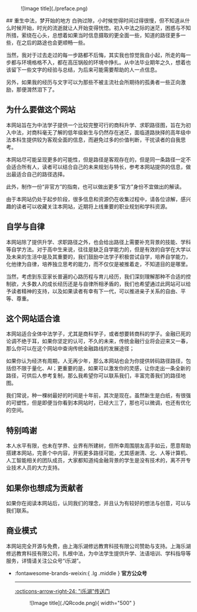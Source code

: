 
<figure markdown>
![Image title](./preface.png)
</figure>
## 重生中法，梦开始的地方
白驹过隙，小时候觉得时间过得很慢，但不知道从什么时候开始，时光的流逝就让人开始变得恍惚。初入中法之际的迷茫，困惑与不知所措，萦绕在心头，总想着如果当时信息摄取的更全面一些，知道的路径更多一些，在之后的路途也会更顺畅一些。

当然，我对于过去走过的每一步路都不后悔，其实我也惊觉我自小起，所走的每一步都与环境格格不入，都在高压锅般的环境中挣扎。从中法毕业期年之久，想着也该留下一些文字的经验与总结，为后来可能需要帮助的人一点信息。

另外，如果我的经历与文字可以为那些不被主流社会所期待的孤勇者一些正向激励，那便潸然泪下了。

## 为什么要做这个网站
本网站旨在为中法学子提供一个比较完整可行的商科升学、求职路径图，旨在为初入中法，对商科毫无了解的低年级新生与仍然存在迷茫，面临道路抉择的高年级中法本科生提供较为客观全面的信息，而避免过多的价值判断，干扰读者的自我思考。

本网站尽可能呈现更多的可能性，但是路径是客观存在的，但是同一条路径一定不会适合所有人，读者可以结合自己的未来规划与特长，参考本网站提供的信息，做出最适合自己的路径选择。

此外，制作一份“非官方”的指南，也可以做出更多“官方”身份不宜做出的解读。

由于本网站仍处于起步阶段，很多信息和资源仍在收集过程中，请各位谅解，感兴趣的读者可以收藏关注本网站，近期将上线重要的职业规划和学科资源。

## 自学与自律
本网站除了提供升学、求职路径之外，也会给出路径上需要补充背景的技能、学科等自学方法。对于高中生来说，往往是缺乏自学能力的，但是有效的自学在大学以及未来的生活中是及其重要的，我们鼓励中法学子积极尝试自学，培养自学能力，化他律为自律，培养独立思考的能力，而不仅仅是被推着走，不知道目的是哪里。

当然，考虑到东亚家长普遍的心路历程与育儿经历，我们深刻理解那种不合适的控制欲，大多数人的成长经历还是与自律所相矛盾的，我们也希望通过此网站可以给予读者精神的支持，以及如果读者有幸有下一代，可以推进亲子关系的自由、平等、尊重。

## 这个网站适合谁
本网站适合全体中法学子，尤其是商科学子，或者想要转商科的学子。金融已死的论调不绝于耳，如果你坚定的认可，不久的未来，传统金融行业将会迎来又一春，那么你可以在这个网站中查询传统金融路线的发展途径；

如果你认为经济有周期，人无再少年，那么本网站也会为你提供转码路径路径，包括但不限于量化、AI；更重要的是，如果可以激发你的灵感，让你走出一条全新的路径，可供后人参考复制，那么我希望你可以联系我们，丰富完善我们的路径地图。

我们常说，种一棵树最好的时间是十年前，其次是现在。虽然新生是白纸，有很强的可塑性，但是即便当你看到本网站时，已经大三了，那也可以微调，也还有优化的空间。

## 特别鸣谢
本人水平有限，也未在学界、业界有所建树，但所幸周围朋友高手如云，愿意帮助搭建本网站，完善个中内容，开拓更多路径可能，尤其感谢清、北、人等计算机、人工智能相关的团队成员，大家都知道纯金融背景的学生是没有技术的，离不开专业技术人员的大力支持。

## 如果你也想成为贡献者
如果你在阅读本网站后，认同我们的理念，并且认为有较好的想法与创意，可以与我们联系。

## 商业模式
本网站完全开源与免费，由上海乐湖修远教育科技有限公司赞助与支持。上海乐湖修远教育科技有限公司，扎根中法，为中法学生提供升学、法语培训、学科指导等服务，详情请关注公众号“i乐湖”。

<div class="grid cards" markdown>

-   :fontawesome-brands-weixin:{ .lg .middle } __官方公众号__

    ---

    [:octicons-arrow-right-24: <a href="https://mp.weixin.qq.com/s/cN9UfU4qf2_02-FOgVKXTw" target="_blank"> "i乐湖"传送门 </a>](#)

    <figure markdown>
    ![Image title](./QRcode.png){ width="500" }
    </figure>

</div>